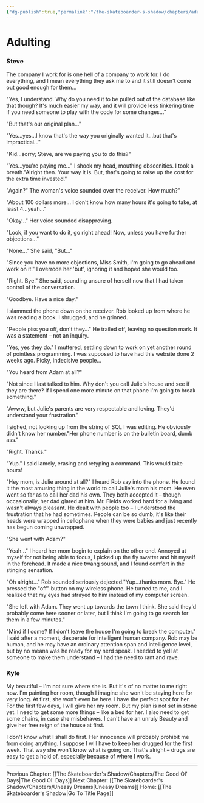 ```yaml
---
{"dg-publish":true,"permalink":"/the-skateboarder-s-shadow/chapters/adulting/"}
---
```


# Adulting

### Steve

  

The company I work for is one hell of a company to work for. I do everything, and I mean everything they ask me to and it still doesn't come out good enough for them…

"Yes, I understand. Why do you need it to be pulled out of the database like that though? It's much easier my way, and it will provide less tinkering time if you need someone to play with the code for some changes…"

"But that's our original plan…"

"Yes…yes…I know that's the way you originally wanted it…but that's impractical…"

"Kid…sorry; Steve, are we paying you to do this?"

"Yes…you're paying me…" I shook my head, mouthing obscenities. I took a breath."Alright then. Your way it is. But, that's going to raise up the cost for the extra time invested."

"Again?" The woman's voice sounded over the receiver. How much?"

"About 100 dollars more… I don't know how many hours it's going to take, at least 4…yeah…"

"Okay…" Her voice sounded disapproving.

"Look, if you want to do it, go right ahead! Now, unless you have further objections…"

"None…" She said, "But…"

"Since you have no more objections, Miss Smith, I'm going to go ahead and work on it." I overrode her 'but', ignoring it and hoped she would too.

"Right. Bye." She said, sounding unsure of herself now that I had taken control of the conversation.

"Goodbye. Have a nice day."

I slammed the phone down on the receiver. Rob looked up from where he was reading a book. I shrugged, and he grinned.

"People piss you off, don't they…" He trailed off, leaving no question mark. It was a statement – not an inquiry.

"Yes, yes they do." I muttered, settling down to work on yet another round of pointless programming. I was supposed to have had this website done 2 weeks ago. Picky, indecisive people…

"You heard from Adam at all?"

"Not since I last talked to him. Why don't you call Julie's house and see if they are there? If I spend one more minute on that phone I'm going to break something."

"Awww, but Julie's parents are very respectable and loving. They'd understand your frustration."

I sighed, not looking up from the string of SQL I was editing. He obviously didn't know her number."Her phone number is on the bulletin board, dumb ass."

"Right. Thanks."

"Yup." I said lamely, erasing and retyping a command. This would take hours!

"Hey mom, is Julie around at all?" I heard Rob say into the phone. He found it the most amusing thing in the world to call Julie's mom his mom. He even went so far as to call her dad his own. They both accepted it – though occasionally, her dad glared at him. Mr. Fields worked hard for a living and wasn't always pleasant. He dealt with people too – I understood the frustration that he had sometimes. People can be so dumb, it's like their heads were wrapped in cellophane when they were babies and just recently has begun coming unwrapped.

"She went with Adam?"

"Yeah…" I heard her mom begin to explain on the other end. Annoyed at myself for not being able to focus, I picked up the fly swatter and hit myself in the forehead. It made a nice twang sound, and I found comfort in the stinging sensation.

"Oh alright…" Rob sounded seriously dejected."Yup…thanks mom. Bye." He pressed the "off" button on my wireless phone. He turned to me, and I realized that my eyes had strayed to him instead of my computer screen.

"She left with Adam. They went up towards the town I think. She said they'd probably come here sooner or later, but I think I'm going to go search for them in a few minutes."

"Mind if I come? If I don't leave the house I'm going to break the computer." I said after a moment, desperate for intelligent human company. Rob may be human, and he may have an ordinary attention span and intelligence level, but by no means was he ready for my nerd speak. I needed to yell at someone to make them understand – I had the need to rant and rave.

  

### Kyle

  

My beautiful – I'm not sure where she is. But it's of no matter to me right now. I'm painting her room, though I imagine she won't be staying here for very long. At first, she won't even be here. I have the perfect spot for her. For the first few days, I will give her my room. But my plan is not set in stone yet. I need to get some more things – like a bed for her. I also need to get some chains, in case she misbehaves. I can't have an unruly Beauty and give her free reign of the house at first.

I don't know what I shall do first. Her innocence will probably prohibit me from doing anything. I suppose I will have to keep her drugged for the first week. That way she won't know what is going on. That's alright – drugs are easy to get a hold of, especially because of where I work.

  
  ---
Previous Chapter: [[The Skateboarder's Shadow/Chapters/The Good Ol' Days\|The Good Ol' Days]]
Next Chapter: [[The Skateboarder's Shadow/Chapters/Uneasy Dreams\|Uneasy Dreams]]
Home: [[The Skateboarder's Shadow\|Go To Title Page]]
  

